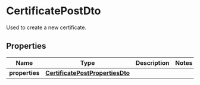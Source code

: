 

# CertificatePostDto

Used to create a new certificate.
## Properties

| Name | Type | Description | Notes |
| ------------ | ------------- | ------------- | ------------- |
| **properties** | [**CertificatePostPropertiesDto**](CertificatePostPropertiesDto.md) |  |  |


